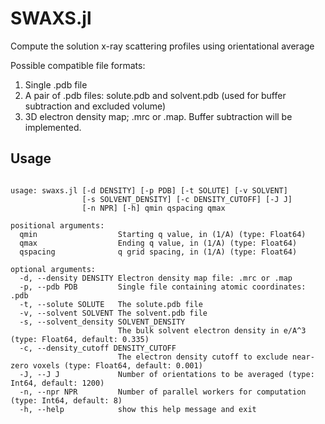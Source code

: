# SWAXS.jl

Compute the solution x-ray scattering profiles using orientational average

Possible compatible file formats:
1. Single .pdb file
2. A pair of .pdb files: solute.pdb and solvent.pdb (used for buffer subtraction and excluded volume)
3. 3D electron density map; .mrc or .map. Buffer subtraction will be implemented.


## Usage

```

usage: swaxs.jl [-d DENSITY] [-p PDB] [-t SOLUTE] [-v SOLVENT]
                [-s SOLVENT_DENSITY] [-c DENSITY_CUTOFF] [-J J]
                [-n NPR] [-h] qmin qspacing qmax

positional arguments:
  qmin                  Starting q value, in (1/A) (type: Float64)
  qmax                  Ending q value, in (1/A) (type: Float64)
  qspacing              q grid spacing, in (1/A) (type: Float64)

optional arguments:
  -d, --density DENSITY Electron density map file: .mrc or .map
  -p, --pdb PDB         Single file containing atomic coordinates: .pdb
  -t, --solute SOLUTE   The solute.pdb file
  -v, --solvent SOLVENT The solvent.pdb file
  -s, --solvent_density SOLVENT_DENSITY
                        The bulk solvent electron density in e/A^3 (type: Float64, default: 0.335)
  -c, --density_cutoff DENSITY_CUTOFF
                        The electron density cutoff to exclude near-zero voxels (type: Float64, default: 0.001)
  -J, --J J             Number of orientations to be averaged (type: Int64, default: 1200)
  -n, --npr NPR         Number of parallel workers for computation (type: Int64, default: 8)
  -h, --help            show this help message and exit

```
